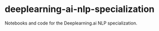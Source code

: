 # deeplearning-ai-nlp-specialization
Notebooks and code for the Deeplearning.ai NLP specialization.
